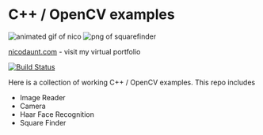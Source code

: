 # C++ / OpenCV examples

![animated gif of nico](https://i.imgur.com/sOsq0Kl.gif "haar face recognition")
![png of squarefinder](https://imgur.com/2xpzMRV.png "squarefinder")

[nicodaunt.com](http://nicodaunt.com) - visit my virtual portfolio

[![Build Status](https://travis-ci.org/joemccann/dillinger.svg?branch=master)](https://travis-ci.org/joemccann/dillinger)

Here is a collection of working C++ / OpenCV examples. This repo includes

  - Image Reader
  - Camera
  - Haar Face Recognition
  - Square Finder
